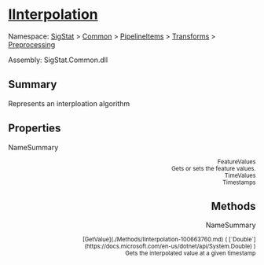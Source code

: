 # [IInterpolation](./IInterpolation.md)

Namespace: [SigStat]() > [Common](./../../../README.md) > [PipelineItems]() > [Transforms]() > [Preprocessing](./README.md)

Assembly: SigStat.Common.dll

## Summary
Represents an interploation algorithm

## Properties

NameSummary

<div style="text-align: right"><sub>FeatureValues</sub></ div ><div style="text-align: right"><sub>Gets or sets the feature values.</sub></ div ><br>
<div style="text-align: right"><sub>TimeValues</sub></ div ><div style="text-align: right"><sub>Timestamps</sub></ div ><br>


## Methods

NameSummary

<div style="text-align: right"><sub>[GetValue](./Methods/IInterpolation-100663760.md) ( [`Double`](https://docs.microsoft.com/en-us/dotnet/api/System.Double) )</sub></ div ><div style="text-align: right"><sub>Gets the interpolated value at a given timestamp</sub></ div ><br>


